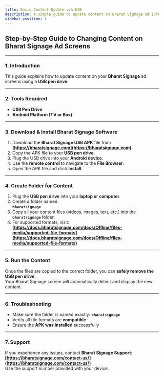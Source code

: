 ```yaml
---
title: Basic Content Update via USB
description: A simple guide to update content on Bharat Signage ad screens using a USB pen drive.
sidebar_position: 1
---
```


## Step-by-Step Guide to Changing Content on Bharat Signage Ad Screens

---

### 1. **Introduction**

This guide explains how to update content on your **Bharat Signage** ad screens using a **USB pen drive**.

---

### 2. **Tools Required**

- **USB Pen Drive**
- **Android Platform (TV or Box)**

---

### 3. **Download & Install Bharat Signage Software**

1. Download the **Bharat Signage USB APK** file from  
   **[https://bharatsignage.com](https://bharatsignage.com)**
2. Copy the APK file to your **USB pen drive**.
3. Plug the USB drive into your **Android device**.
4. Use the **remote control** to navigate to the **File Browser**.
5. Open the APK file and click **Install**.

---

### 4. **Create Folder for Content**

1. Plug the **USB pen drive** into your **laptop or computer**.
2. Create a folder named:  
   **`bharatsignage`**
3. Copy all your content files (videos, images, text, etc.) into the  
   **`bharatsignage`** folder.
4. For supported formats, visit:  
   **[https://docs.bharatsignage.com/docs/Offline/files-media/supported-file-formats](https://docs.bharatsignage.com/docs/Offline/files-media/supported-file-formats)**

---

### 5. **Run the Content**

Once the files are copied to the correct folder, you can **safely remove the USB pen drive**.  
Your Bharat Signage screen will automatically detect and display the new content.

---

### 6. **Troubleshooting**

- Make sure the folder is named exactly: **`bharatsignage`**
- Verify all file formats are **compatible**
- Ensure the **APK was installed** successfully

---

### 7. **Support**

If you experience any issues, contact **Bharat Signage Support**:  
**[https://bharatsignage.com/contact-us/](https://bharatsignage.com/contact-us/)**  
Use the support number provided with your device.
